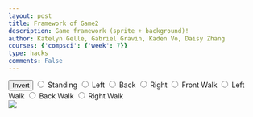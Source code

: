 ```yaml
---
layout: post
title: Framework of Game2
description: Game framework (sprite + background)!
author: Katelyn Gelle, Gabriel Gravin, Kaden Vo, Daisy Zhang
courses: {'compsci': {'week': 7}}
type: hacks
comments: False
---
```

<!DOCTYPE html>

<style>
    #controls {
        position: relative;
        z-index: 2; /* Ensure the controls are on top of the link canvas */
    }

    /* Style the link canvas to be the same size as the viewport change!*/ 
    #linkCanvas {
        position: absolute;
        top: 0;
        left: 0;
        width: 100%;
        height: 100%;
        z-index: 1; /* Place it below the background */
    }
</style>

<!-- Prepare DOM elements -->
<!-- Wrap both the linkn canvas and controls in a container div -->
<div id="canvasContainer">
    <div id="controls"> <!-- Controls -->
        <button id="toggleCanvasEffect">Invert</button>
        <input type="radio" name="animation" id="standing" />
        <label for="standing">Standing</label>
        <input type="radio" name="animation" id="left" />
        <label for="left">Left</label>
        <input type="radio" name="animation" id="back" />
        <label for="back">Back</label>
        <input type="radio" name="animation" id="right" />
        <label for="right">Right</label>
        <input type="radio" name="animation" id="front_walk" />
        <label for="front_walk">Front Walk</label>
        <input type="radio" name="animation" id="left_walk" />
        <label for="left_walk">Left Walk</label>
        <input type="radio" name="animation" id="back_walk" />
        <label for="back_walk">Back Walk</label>
        <input type="radio" name="animation" id="right_walk" />
        <label for="right_walk">Right Walk</label>
    </div>
    <canvas id="backgroundID">
        <img id="backgroundImage" src="{{site.baseurl}}/images/Stone_Background.jpg" />
    </canvas>
</div>


<script>
/* Background part of Game
 * scrolling 
*/
// Prepare Background Image
const backgroundImg = new Image();
backgroundImg.src = '{{site.baseurl}}/images/Stone_Background.jpg';  // Jekyll/Liquid puts filename here

// Prepare Sprite Image
const linkImg = new Image();
linkImg.src = '{{site.baseurl}}/images/linksprites.png';

// Prepare Canvas
const canvas = document.getElementById("backgroundID");
const ctx = canvas.getContext('2d');

// Link animation part
const linkCanvas = document.createElement("canvas");
const linkCtx = linkCanvas.getContext("2d");

// Prepare Window extents related to viewport
const maxWidth = window.innerWidth;
const maxHeight = window.innerHeight;

backgroundImg.onload = function () {
    // Setup background constants from background image
    const WIDTH = backgroundImg.width;  // Image() width (meta data)
    const HEIGHT = backgroundImg.height; // Image() height
    const ASPECT_RATIO = WIDTH / HEIGHT;
    const ADJUST = 1 // visual layer adjust, use "1"" for a perfect loop change!!

    // Set Dimensions to match the image width
    const canvasWidth = maxWidth;
    const canvasHeight = canvasWidth / ASPECT_RATIO;  // height is oriented by width change!
    const canvasLeft = 0; // Start image from the left edge horizontally
    const canvasTop = (maxHeight - canvasHeight) / 2;  // center image vertically change!

    // Set Style properties for the background canvas
    canvas.width = WIDTH / ADJUST;
    canvas.height = HEIGHT / ADJUST;
    canvas.style.width = `${canvasWidth}px`;
    canvas.style.height = `${canvasHeight}px`;
    canvas.style.position = 'absolute';
    canvas.style.left = `${canvasLeft}px`;
    canvas.style.top = `${canvasTop}px`;

    // Game speed is a common game variable
    var gameSpeed = 10;

    // Layer is set up to support Parallax, multiple layers
    class Layer {
        constructor(image, speedRatio) {
            this.x = 0;
            this.y = 0;
            this.width = WIDTH;
            this.height = HEIGHT;
            this.image = image;
            this.speedRatio = speedRatio;
            this.speed = gameSpeed * this.speedRatio;
            this.frame = 0;
        }
        update() {
            this.x = (this.x - this.speed) % this.width;
        }
        draw() {
            ctx.drawImage(this.image, this.x, this.y);
            ctx.drawImage(this.image, this.x + this.width, this.y);
        }
    }

    // Setup Link sprite constraints
    const SPRITE_WIDTH = 96;  // matches sprite pixel width
    const SPRITE_HEIGHT = 104; // matches sprite pixel height
    const SPRITE_FRAMES = 10;  // matches number of frames per sprite row; this code assumes each row is the same
    const SPRITE_SCALE = 2;  // controls the size of the sprite on the canvas

    class Link extends Layer {
        constructor(image, speedRatio) {
            super(image, speedRatio);
            this.minFrame = 0;
            this.maxFrame = SPRITE_FRAMES;
            this.frameX = 0;
            this.frameY = 2;  // left stabbing as default
            this.linkX = canvasWidth; // Initialize the link's x position to the right edge of the canvas
        }
    
        update() {
            if (this.frameY == 2) {
                this.linkX -= this.speed;  // Move the link to the left
                // Check if the link has moved off the left edge of the canvas
                if (this.linkX < -linkCanvas.width) {
                    this.linkX = canvasWidth; // Reset the link's x position to the right edge
                }
            }
            // Update frameX of the object
            if (this.frameX < this.maxFrame) {
                this.frameX++;
            } else {
                this.frameX = 0;
            }
        }
    
        // Draw link object
        draw() {
            // Set fixed dimensions and position for the linkCanvas
            linkCanvas.width = SPRITE_WIDTH * SPRITE_SCALE; // change!
            linkCanvas.height = SPRITE_HEIGHT * SPRITE_SCALE;
            linkCanvas.style.width = `${linkCanvas.width}px`;
            linkCanvas.style.height = `${linkCanvas.height}px`;
            linkCanvas.style.position = 'absolute';
            linkCanvas.style.left = `${this.linkX}px`; // Set the link's left position based on its x-coordinate
            linkCanvas.style.top = `${canvasHeight}px`;
    
            linkCtx.drawImage(
                this.image,
                this.frameX * SPRITE_WIDTH, //change!
                this.frameY * SPRITE_HEIGHT,
                SPRITE_WIDTH,
                SPRITE_HEIGHT,
                0,
                0,
                linkCanvas.width,
                linknCanvas.height
            );
        }
    }
    

    // Background object
    var backgroundObj = new Layer(backgroundImg, 0.2);
    var linkObj = new Link(linkImg, 0.5);

    // Append the link canvas to the body
    document.body.appendChild(linkCanvas);

    // Animation loop
    function animation() {
        backgroundObj.update();
        backgroundObj.draw();

        linkObj.update();
        linkObj.draw();

        requestAnimationFrame(animation);  // cycle animation, recursion
    }

    // Start animation process
    animation();

    /* Toggle "canvas filter property" 
    * look in _sass/minima/dark-mode.scss
    */
    var isFilterEnabled = true;
    const defaultFilter = getComputedStyle(document.documentElement).getPropertyValue('--default-canvas-filter');
    toggleCanvasEffect.addEventListener("click", function () {
        if (isFilterEnabled) {
<<<<<<< HEAD:_posts/2023-10-12-gameframework_2.md
            canvas.style.filter = "none";  // remove filter
            linkCanvas.style.filter = "none";
=======
            canvas.style.filter = "invert(100%)";  // remove filter
            goblinCanvas.style.filter = "invert(100%)";
>>>>>>> 4265fb72c50b00f8f7b706b386e348435f1880a9:_posts/2023-10-12-teamwork copy.md
        } else {
            canvas.style.filter = defaultFilter; // Apply the default filter value
            linkCanvas.style.filter = defaultFilter; 
        }

        isFilterEnabled = !isFilterEnabled;  // switch boolean value
    });
    /* Control "link action" 
     * changes y value, the row in sprite
    */
    // update frameY of link object, action from stomp, stab left, stab up, stab right, handstand radio control
    const controls = document.getElementById('controls');
    controls.addEventListener('click', function (event) {
        if (event.target.tagName === 'INPUT') {
            const selectedAnimation = event.target.id;
            switch (selectedAnimation) {
                case 'standing':
                    linkObj.frameY = 0;
                    linkObj.maxFrame = 2;
                    break;
                case 'left':
                    linkObj.frameY = 1;
                    linkObj.maxFrame = 2;
                    break;
                case 'back':
                    linkObj.frameY = 2;
                    linkObj.maxFrame = 0;
                    break;
                case 'right':
                    linkObj.frameY = 3;
                    linkObj.maxFrame = 2;
                    break;
                case 'front_walk':
                    linkObj.frameY = 4;
                    linkObj.maxFrame = 9;
                    break;
                case 'left_walk':
                    linkObj.frameY = 5;
                    linkObj.maxFrame = 9;
                    break;
                case 'back_walk':
                    linkObj.frameY = 6;
                    linkObj.maxFrame = 9;
                    break;
                case 'right_walk':
                    linkObj.frameY = 7;
                    linkObj.maxFrame = 9;
                    break;
                default:
                    break;
            }
        }
    });
};
</script>


